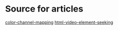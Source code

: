 # Source for articles

[color-channel-mapping](https://stepancar.github.io/articles/articles/color-channel-mapping/src/)
[html-video-element-seeking](https://stepancar.github.io/articles/articles/html-video-element-seeking/src/)